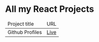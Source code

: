 <h1>All my React Projects</h1>
<table>
<thead>
<tr>
<td>Project title</td>
<td>URL</td>
</tr>
</thead>
<tbody>
<tr>
<td>Github Profiles</td>
<td><a href="https://github-profiles-retriver.netlify.app/" target="_blank">Live</a></td>
</tr>
</tbody>
</table>
